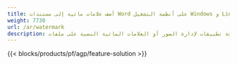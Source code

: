 ```yaml
---
title: أضف علامات مائية إلى مستندات Word على أنظمة التشغيل Windows و Linux و macOS 
weight: 7730
url: /ar/watermark
description: تطبيق مجاني وواجهات برمجة تطبيقات لإدارة الصور أو العلامات المائية النصية على ملفات DOC و DOCX و ODT
---
```


{{< blocks/products/pf/agp/feature-solution >}} 

